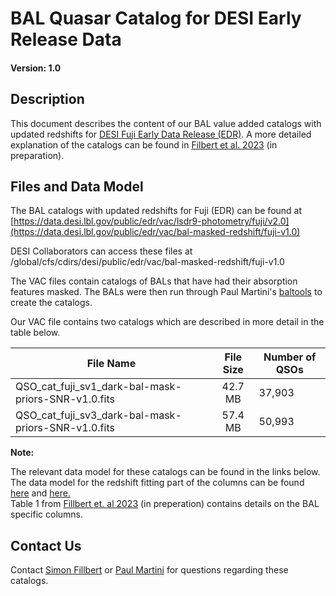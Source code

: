 BAL Quasar Catalog for DESI Early Release Data
==============================================

#### Version: 1.0 

Description
-----------
This document describes the content of our BAL value added catalogs with updated redshifts for [DESI Fuji Early Data Release (EDR)](https://data.desi.lbl.gov/public/edr).
A more detailed explanation of the catalogs can be found in [Filbert et al. 2023](https://www.overleaf.com/project/62c73817097b4c652b1b1f1b) (in preparation).

Files and Data Model
---------------------
The BAL catalogs with updated redshifts for Fuji (EDR) can be found at [https://data.desi.lbl.gov/public/edr/vac/lsdr9-photometry/fuji/v2.0](https://data.desi.lbl.gov/public/edr/vac/bal-masked-redshift/fuji-v1.0)

DESI Collaborators can access these files at /global/cfs/cdirs/desi/public/edr/vac/bal-masked-redshift/fuji-v1.0

The VAC files contain catalogs of BALs that have had their absorption features masked. The BALs were then run through Paul Martini's [baltools](https://github.com/paulmartini/baltools) to create the catalogs.

Our VAC file contains two catalogs which are described in more detail in the table below.

| File Name | File Size |  Number of QSOs  |
|-----------|:---------:|------------------|
| QSO_cat_fuji_sv1_dark-bal-mask-priors-SNR-v1.0.fits | 42.7 MB | 37,903 |
| QSO_cat_fuji_sv3_dark-bal-mask-priors-SNR-v1.0.fits | 57.4 MB | 50,993 |

**Note:** 

The relevant data model for these catalogs can be found in the links below.<br />
The data model for the redshift fitting part of the columns can be found [here](https://desidatamodel.readthedocs.io/en/latest/DESI_SPECTRO_REDUX/SPECPROD/tiles/GROUPTYPE/TILEID/GROUPID/qso_qn-SPECTROGRAPH-TILEID-GROUPID.html) and [here.](https://desidatamodel.readthedocs.io/en/latest/DESI_SPECTRO_REDUX/SPECPROD/tiles/GROUPTYPE/TILEID/GROUPID/qso_mgii-SPECTROGRAPH-TILEID-GROUPID.html)<br />
Table 1 from [Fillbert et. al 2023](https://www.overleaf.com/read/gnvypxkmsdzs) (in preperation) contains details on the BAL specific columns.


Contact Us
----------
Contact [Simon Fillbert](mailto:filbert.6@buckeyemail.osu.edu) or [Paul Martini](mailto:martini.10@osu.edu) for questions regarding these catalogs.

